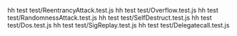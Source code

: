 hh test test/ReentrancyAttack.test.js
hh test test/Overflow.test.js
hh test test/RandomnessAttack.test.js
hh test test/SelfDestruct.test.js
hh test test/Dos.test.js
hh test test/SigReplay.test.js
hh test test/Delegatecall.test.js

